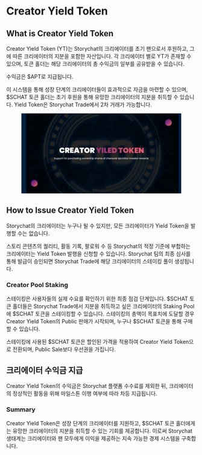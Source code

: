 # Creator Yield Token

## What is Creator Yield Token

Creator Yield Token (YT)는 Storychat의 크리에이터를 초기 팬으로서 후원하고, 그에 따른 크리에이터의 지분을 포함한 자산입니다. 각 크리에이터 별로 YT가 존재할 수 있으며, 토큰 홀더는 해당 크리에이터의 총 수익금의 일부를 공유받을 수 있습니다.&#x20;

수익금은 $APT로 지급됩니다.

이 시스템을 통해 성장 단계의 크리에이터들이 효과적으로 자금을 마련할 수 있으며, $SCHAT 토큰 홀더는 초기 후원을 통해 유망한 크리에이터의 지분을 취득할 수 있습니다. Yield Token은 Storychat Trade에서 2차 거래가 가능합니다.



<figure><img src="../../.gitbook/assets/image (1) (1).png" alt=""><figcaption></figcaption></figure>



## How to Issue Creator Yield Token

Storychat의 크리에이터는 누구나 될 수 있지만, 모든 크리에이터가 Yield Token을 발행할 수는 없습니다.&#x20;

스토리 콘텐츠의 퀄리티, 활동 기록, 팔로워 수 등 Storychat의 적정 기준에 부합하는 크리에이터는 Yield Token 발행을 신청할 수 있습니다. Storychat 팀의 최종 심사를 통해 발급이 승인되면 Storychat Trade에 해당 크리에이터의 스테이킹 풀이 생성됩니다.



### Creator Pool Staking

스테이킹은 사용자들의 실제 수요를 확인하기 위한 최종 점검 단계입니다. $SCHAT 토큰 홀더들은 Storychat Trade에서 지분을 취득하고 싶은 크리에이터의 Staking Pool에 $SCHAT 토큰을 스테이킹할 수 있습니다. 스테이킹의 총액이 목표치에 도달할 경우 Creator Yield Token의 Public 판매가 시작되며, 누구나 $SCHAT 토큰을 통해 구매할 수 있습니다.

스테이킹에 사용된 $SCHAT 토큰은 할인된 가격을 적용하여 Creator Yield Token으로 전환되며, Public Sale보다 우선권을 가집니다.



## 크리에이터 수익금 지급

Creator Yield Token의 수익금은 Storychat 플랫폼 수수료를 제외한 뒤, 크리에이터의 정상적인 활동을 위해 마일스톤 이행 여부에 따라 차등 지급됩니다.



### Summary

Creator Yield Token은 성장 단계의 크리에이터를 지원하고, $SCHAT 토큰 홀더에게는 유망한 크리에이터의 지분을 취득할 수 있는 기회를 제공합니다. 이로써 Storychat 생태계는 크리에이터와 팬 모두에게 이익을 제공하는 지속 가능한 경제 시스템을 구축합니다.
